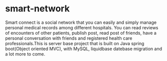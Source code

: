 # smart-network
Smart connect is a social network that you can easily and simply manage personal medical records among different hospitals.
You can read reviews of encounters of other patients, publish post, read post of friends, have a personal conversation with friends
and registered health care professionals.This is server base project that is built on Java spring boot(Object oriented MVC), with MySQL,
liquidbase datebase migration and a lot more to come.
